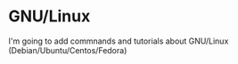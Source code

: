# GNU/Linux

I'm going to add commnands and tutorials about GNU/Linux (Debian/Ubuntu/Centos/Fedora) 
